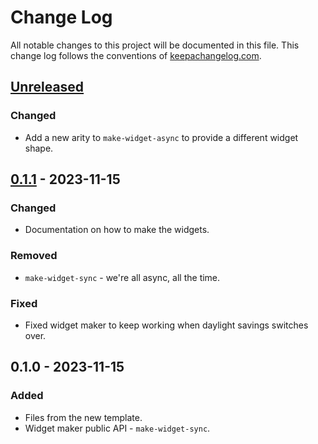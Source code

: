 # Change Log
All notable changes to this project will be documented in this file. This change log follows the conventions of [keepachangelog.com](http://keepachangelog.com/).

## [Unreleased]
### Changed
- Add a new arity to `make-widget-async` to provide a different widget shape.

## [0.1.1] - 2023-11-15
### Changed
- Documentation on how to make the widgets.

### Removed
- `make-widget-sync` - we're all async, all the time.

### Fixed
- Fixed widget maker to keep working when daylight savings switches over.

## 0.1.0 - 2023-11-15
### Added
- Files from the new template.
- Widget maker public API - `make-widget-sync`.

[Unreleased]: https://sourcehost.site/your-name/sample-project/compare/0.1.1...HEAD
[0.1.1]: https://sourcehost.site/your-name/sample-project/compare/0.1.0...0.1.1
